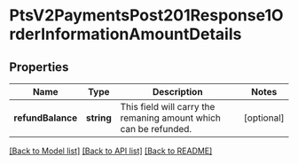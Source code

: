 # PtsV2PaymentsPost201Response1OrderInformationAmountDetails

## Properties
Name | Type | Description | Notes
------------ | ------------- | ------------- | -------------
**refundBalance** | **string** | This field will carry the remaning amount which can be refunded. | [optional] 

[[Back to Model list]](../README.md#documentation-for-models) [[Back to API list]](../README.md#documentation-for-api-endpoints) [[Back to README]](../README.md)


